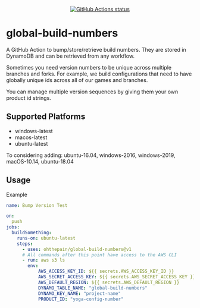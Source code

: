 <p align="center">
  <a href="https://github.com:ohthepain/action-install-aws-cli"><img alt="GitHub Actions status" src="https://github.com/ohthepain/action-install-aws-cli/workflows/master%20builds/badge.svg"></a>
</p>

# global-build-numbers

A GitHub Action to bump/store/retrieve build numbers. They are stored in DynamoDB and can be retrieved from any workflow.

Sometimes you need version numbers to be unique across multiple branches and forks. For example, we build configurations that need to have globally unique ids across all of our games and branches.

You can manage multiple version sequences by giving them your own product id strings.

## Supported Platforms
- windows-latest
- macos-latest
- ubuntu-latest

To considering adding: ubuntu-16.04, windows-2016, windows-2019, macOS-10.14, ubuntu-18.04

## Usage

Example
````yaml
name: Bump Version Test

on:
  push
jobs:
  buildSomething:
    runs-on: ubuntu-latest
    steps:
      - uses: ohthepain/global-build-numbers@v1
      # All commands after this point have access to the AWS CLI
      - run: aws s3 ls
        env:
            AWS_ACCESS_KEY_ID: ${{ secrets.AWS_ACCESS_KEY_ID }}
            AWS_SECRET_ACCESS_KEY: ${{ secrets.AWS_SECRET_ACCESS_KEY }}
            AWS_DEFAULT_REGION: ${{ secrets.AWS_DEFAULT_REGION }}
            DYNAMO_TABLE_NAME: "global-build-numbers"
            DYNAMO_KEY_NAME: "project-name"
            PRODUCT_ID: "yoga-config-number"
````
